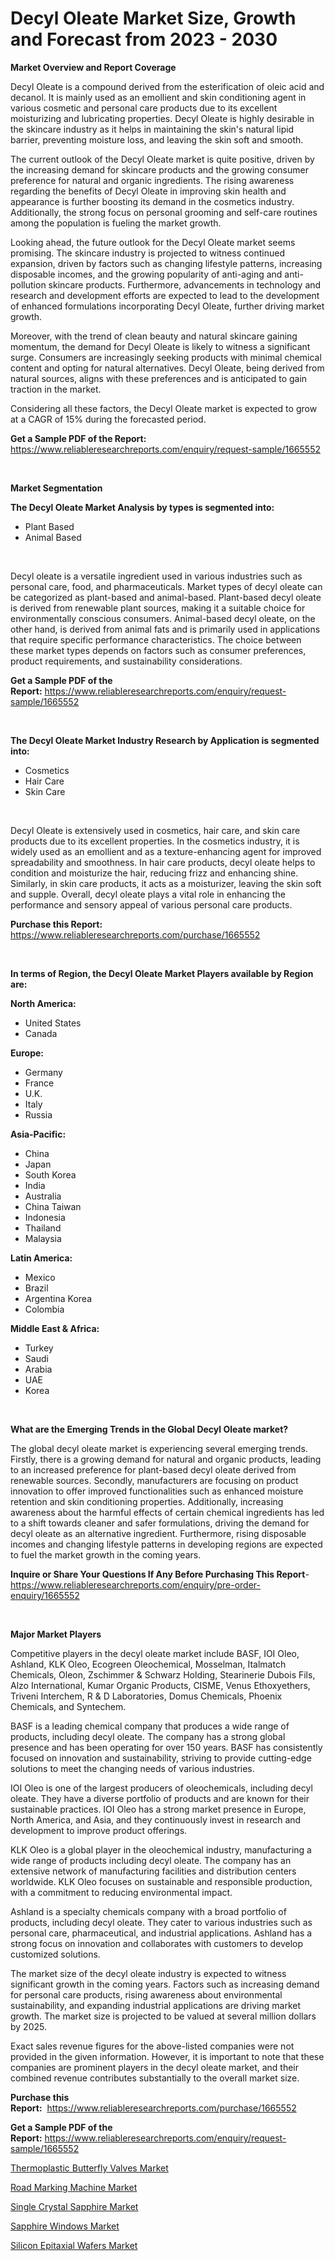 <p><h1>Decyl Oleate Market Size, Growth and Forecast from 2023 - 2030</h1></p><p><strong>Market Overview and Report Coverage</strong></p>
<p><p>Decyl Oleate is a compound derived from the esterification of oleic acid and decanol. It is mainly used as an emollient and skin conditioning agent in various cosmetic and personal care products due to its excellent moisturizing and lubricating properties. Decyl Oleate is highly desirable in the skincare industry as it helps in maintaining the skin's natural lipid barrier, preventing moisture loss, and leaving the skin soft and smooth.</p><p>The current outlook of the Decyl Oleate market is quite positive, driven by the increasing demand for skincare products and the growing consumer preference for natural and organic ingredients. The rising awareness regarding the benefits of Decyl Oleate in improving skin health and appearance is further boosting its demand in the cosmetics industry. Additionally, the strong focus on personal grooming and self-care routines among the population is fueling the market growth.</p><p>Looking ahead, the future outlook for the Decyl Oleate market seems promising. The skincare industry is projected to witness continued expansion, driven by factors such as changing lifestyle patterns, increasing disposable incomes, and the growing popularity of anti-aging and anti-pollution skincare products. Furthermore, advancements in technology and research and development efforts are expected to lead to the development of enhanced formulations incorporating Decyl Oleate, further driving market growth.</p><p>Moreover, with the trend of clean beauty and natural skincare gaining momentum, the demand for Decyl Oleate is likely to witness a significant surge. Consumers are increasingly seeking products with minimal chemical content and opting for natural alternatives. Decyl Oleate, being derived from natural sources, aligns with these preferences and is anticipated to gain traction in the market.</p><p>Considering all these factors, the Decyl Oleate market is expected to grow at a CAGR of 15% during the forecasted period.</p></p>
<p><strong>Get a Sample PDF of the Report:</strong> <a href="https://www.reliableresearchreports.com/enquiry/request-sample/1665552">https://www.reliableresearchreports.com/enquiry/request-sample/1665552</a></p>
<p>&nbsp;</p>
<p><strong>Market Segmentation</strong></p>
<p><strong>The Decyl Oleate Market Analysis by types is segmented into:</strong></p>
<p><ul><li>Plant Based</li><li>Animal Based</li></ul></p>
<p>&nbsp;</p>
<p><p>Decyl oleate is a versatile ingredient used in various industries such as personal care, food, and pharmaceuticals. Market types of decyl oleate can be categorized as plant-based and animal-based. Plant-based decyl oleate is derived from renewable plant sources, making it a suitable choice for environmentally conscious consumers. Animal-based decyl oleate, on the other hand, is derived from animal fats and is primarily used in applications that require specific performance characteristics. The choice between these market types depends on factors such as consumer preferences, product requirements, and sustainability considerations.</p></p>
<p><strong>Get a Sample PDF of the Report:</strong>&nbsp;<a href="https://www.reliableresearchreports.com/enquiry/request-sample/1665552">https://www.reliableresearchreports.com/enquiry/request-sample/1665552</a></p>
<p>&nbsp;</p>
<p><strong>The Decyl Oleate Market Industry Research by Application is segmented into:</strong></p>
<p><ul><li>Cosmetics</li><li>Hair Care</li><li>Skin Care</li></ul></p>
<p>&nbsp;</p>
<p><p>Decyl Oleate is extensively used in cosmetics, hair care, and skin care products due to its excellent properties. In the cosmetics industry, it is widely used as an emollient and as a texture-enhancing agent for improved spreadability and smoothness. In hair care products, decyl oleate helps to condition and moisturize the hair, reducing frizz and enhancing shine. Similarly, in skin care products, it acts as a moisturizer, leaving the skin soft and supple. Overall, decyl oleate plays a vital role in enhancing the performance and sensory appeal of various personal care products.</p></p>
<p><strong>Purchase this Report:</strong>&nbsp; <a href="https://www.reliableresearchreports.com/purchase/1665552">https://www.reliableresearchreports.com/purchase/1665552</a></p>
<p>&nbsp;</p>
<p><strong>In terms of Region, the Decyl Oleate Market Players available by Region are:</strong></p>
<p>
    <p> <strong> North America: </strong>
        <ul>
            <li>United States</li>
            <li>Canada</li>
        </ul>
        </p> 
    <p> <strong> Europe: </strong>
        <ul>
            <li>Germany</li>
            <li>France</li>
            <li>U.K.</li>
            <li>Italy</li>
            <li>Russia</li>
        </ul>
        </p> 
    <p> <strong> Asia-Pacific: </strong>
        <ul>
            <li>China</li>
            <li>Japan</li>
            <li>South Korea</li>
            <li>India</li>
            <li>Australia</li>
            <li>China Taiwan</li>
            <li>Indonesia</li>
            <li>Thailand</li>
            <li>Malaysia</li>
        </ul>
        </p> 
    <p> <strong> Latin America: </strong>
        <ul>
            <li>Mexico</li>
            <li>Brazil</li>
            <li>Argentina Korea</li>
            <li>Colombia</li>
        </ul>
        </p> 
    <p> <strong> Middle East & Africa: </strong>
        <ul>
            <li>Turkey</li>
            <li>Saudi</li>
            <li>Arabia</li>
            <li>UAE</li>
            <li>Korea</li>
        </ul>
    </p>
    </p>
<p>&nbsp;</p>
<p><strong>What are the Emerging Trends in the Global Decyl Oleate market?</strong></p>
<p><p>The global decyl oleate market is experiencing several emerging trends. Firstly, there is a growing demand for natural and organic products, leading to an increased preference for plant-based decyl oleate derived from renewable sources. Secondly, manufacturers are focusing on product innovation to offer improved functionalities such as enhanced moisture retention and skin conditioning properties. Additionally, increasing awareness about the harmful effects of certain chemical ingredients has led to a shift towards cleaner and safer formulations, driving the demand for decyl oleate as an alternative ingredient. Furthermore, rising disposable incomes and changing lifestyle patterns in developing regions are expected to fuel the market growth in the coming years.</p></p>
<p><strong>Inquire or Share Your Questions If Any Before Purchasing This Report</strong>- <a href="https://www.reliableresearchreports.com/enquiry/pre-order-enquiry/1665552">https://www.reliableresearchreports.com/enquiry/pre-order-enquiry/1665552</a></p>
<p>&nbsp;</p>
<p><strong>Major Market Players</strong></p>
<p><p>Competitive players in the decyl oleate market include BASF, IOI Oleo, Ashland, KLK Oleo, Ecogreen Oleochemical, Mosselman, Italmatch Chemicals, Oleon, Zschimmer & Schwarz Holding, Stearinerie Dubois Fils, Alzo International, Kumar Organic Products, CISME, Venus Ethoxyethers, Triveni Interchem, R & D Laboratories, Domus Chemicals, Phoenix Chemicals, and Syntechem.</p><p>BASF is a leading chemical company that produces a wide range of products, including decyl oleate. The company has a strong global presence and has been operating for over 150 years. BASF has consistently focused on innovation and sustainability, striving to provide cutting-edge solutions to meet the changing needs of various industries.</p><p>IOI Oleo is one of the largest producers of oleochemicals, including decyl oleate. They have a diverse portfolio of products and are known for their sustainable practices. IOI Oleo has a strong market presence in Europe, North America, and Asia, and they continuously invest in research and development to improve product offerings.</p><p>KLK Oleo is a global player in the oleochemical industry, manufacturing a wide range of products including decyl oleate. The company has an extensive network of manufacturing facilities and distribution centers worldwide. KLK Oleo focuses on sustainable and responsible production, with a commitment to reducing environmental impact.</p><p>Ashland is a specialty chemicals company with a broad portfolio of products, including decyl oleate. They cater to various industries such as personal care, pharmaceutical, and industrial applications. Ashland has a strong focus on innovation and collaborates with customers to develop customized solutions.</p><p>The market size of the decyl oleate industry is expected to witness significant growth in the coming years. Factors such as increasing demand for personal care products, rising awareness about environmental sustainability, and expanding industrial applications are driving market growth. The market size is projected to be valued at several million dollars by 2025.</p><p>Exact sales revenue figures for the above-listed companies were not provided in the given information. However, it is important to note that these companies are prominent players in the decyl oleate market, and their combined revenue contributes substantially to the overall market size.</p></p>
<p><strong>Purchase this Report:</strong>&nbsp;&nbsp;<a href="https://www.reliableresearchreports.com/purchase/1665552">https://www.reliableresearchreports.com/purchase/1665552</a></p>
<p></p>
<p><strong>Get a Sample PDF of the Report:</strong>&nbsp;<a href="https://www.reliableresearchreports.com/enquiry/request-sample/1665552">https://www.reliableresearchreports.com/enquiry/request-sample/1665552</a></p>
<p><p><a href="https://medium.com/@earn.only.flood/thermoplastic-butterfly-valves-market-outlook-industry-overview-and-forecast-2023-to-2030-3b5d6cfb3386">Thermoplastic Butterfly Valves Market</a></p><p><a href="https://medium.com/@flee.calm.mark/road-marking-machine-nbsp-market-focuses-on-market-share-size-and-projected-forecast-till-2030-acdc6cc20889">Road Marking Machine Market</a></p><p><a href="https://github.com/jonneygiverf/Market-Research-Report-List-1/blob/main/single-crystal-sapphire-market.md">Single Crystal Sapphire Market</a></p><p><a href="https://github.com/prosalinda88/Market-Research-Report-List-1/blob/main/sapphire-windows-market.md">Sapphire Windows Market</a></p><p><a href="https://medium.com/@orphabrakus2023/silicon-epitaxial-wafers-market-analysis-its-cagr-market-segmentation-and-global-industry-303e002696cf">Silicon Epitaxial Wafers Market</a></p></p>